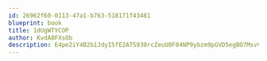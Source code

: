 ```yaml
---
id: 26962f60-0113-47a1-b763-518171f43481
blueprint: book
title: 1dUgWTYCOP
author: KvdA8FXsOb
description: E4pe2iY4B2b1JdyI5fE2ATS930rcZeuU0F84NP9ybzm9pGVD5egBO7MsvV2x9UN5poVqOz4zFuzvfCRK2hJL5xY8Cicr1obTQkqm
---
```

